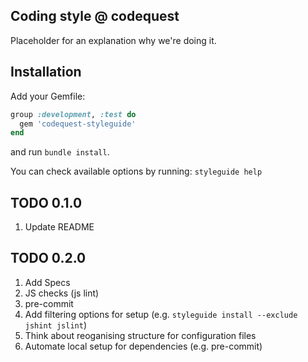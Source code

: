Coding style @ codequest
---

Placeholder for an explanation why we're doing it.

Installation
---
Add your Gemfile:
```ruby
group :development, :test do
  gem 'codequest-styleguide'
end
```
and run `bundle install`.

You can check available options by running: `styleguide help`

TODO 0.1.0
---
1. Update README

TODO 0.2.0
---
1. Add Specs
2. JS checks (js lint)
3. pre-commit
4. Add filtering options for setup (e.g. `styleguide install --exclude jshint jslint`)
5. Think about reoganising structure for configuration files
6. Automate local setup for dependencies (e.g. pre-commit)
